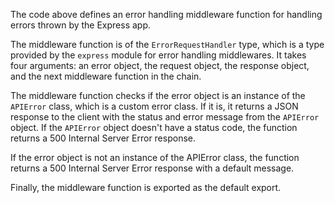 The code above defines an error handling middleware function for handling errors thrown by the Express app.

The middleware function is of the `ErrorRequestHandler` type, which is a type provided by the `express` module for error handling middlewares. It takes four arguments: an error object, the request object, the response object, and the next middleware function in the chain.

The middleware function checks if the error object is an instance of the `APIError` class, which is a custom error class. If it is, it returns a JSON response to the client with the status and error message from the `APIError` object. If the `APIError` object doesn't have a status code, the function returns a 500 Internal Server Error response.

If the error object is not an instance of the APIError class, the function returns a 500 Internal Server Error response with a default message.

Finally, the middleware function is exported as the default export.
